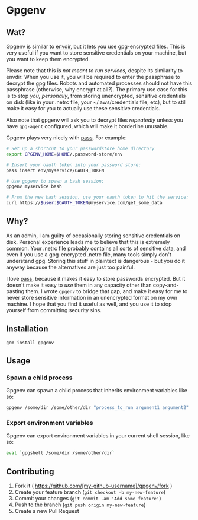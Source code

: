 # Gpgenv

## Wat?
Gpgenv is similar to [envdir](http://cr.yp.to/daemontools/envdir.html), but it lets you use gpg-encrypted 
files. This is very useful if you want to store sensitive credentials on your machine, but you want to 
keep them encrypted. 

Please note that this is *not meant to run services*, despite its similarity to 
envdir: When you use it, you will be required to enter the passphrase to decrypt the gpg files. Robots and
automated processes should not have this passphrase (otherwise, why encrypt at all?). The primary use case for this is to stop *you, personally*,
from storing unencrypted, sensitive credentials on disk (like in your .netrc file, your ~/.aws/credentials file, etc), but to still make it
easy for you to actually use these sensitive credentials.

Also note that gpgenv will ask you to decrypt files *repeatedly* unless you have `gpg-agent` configured, which will make it borderline unusable.

Gpgenv plays very nicely with [pass](http://www.passwordstore.org/). For example:

```bash
# Set up a shortcut to your passwordstore home directory
export GPGENV_HOME=$HOME/.password-store/env

# Insert your oauth token into your password store:
pass insert env/myservice/OAUTH_TOKEN

# Use gpgenv to spawn a bash session:
gpgenv myservice bash

# From the new bash session, use your oauth token to hit the service:
curl https://$user:$OAUTH_TOKEN@myservice.com/get_some_data
```

## Why?
As an admin, I am guilty of occasionally storing sensitive credentials on disk. Personal experience leads me to believe that this is
extremely common. Your .netrc file probably contains all sorts of sensitive data, and even if you use a gpg-encrypted .netrc file, many tools
simply don't understand gpg. Storing this stuff in plaintext is dangerous - but you do it anyway because the alternatives are just too painful.

I love [pass](http://www.passwordstore.org/), because it makes it easy to store passwords encrypted. But it doesn't make it easy to *use* them in any capacity other than copy-and-pasting them. I wrote `gpgenv` to bridge that gap, and make it easy for me to never store sensitive information in an unencrypted format 
on my own machine. I hope that you find it useful as well, and you use it to stop yourself from committing security sins.

## Installation
```gem install gpgenv```

## Usage

### Spawn a child process
Gpgenv can spawn a child process that inherits environment variables like so:
```bash
gpgenv /some/dir /some/other/dir "process_to_run argument1 argument2"
```

### Export environment variables
Gpgenv can export environment variables in your current shell session, like so:
```bash
eval `gpgshell /some/dir /some/other/dir`
```

## Contributing

1. Fork it ( https://github.com/[my-github-username]/gpgenv/fork )
2. Create your feature branch (`git checkout -b my-new-feature`)
3. Commit your changes (`git commit -am 'Add some feature'`)
4. Push to the branch (`git push origin my-new-feature`)
5. Create a new Pull Request
